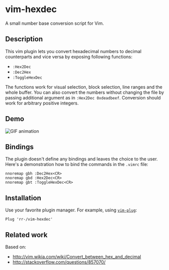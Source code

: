 # vim-hexdec

A small number base conversion script for Vim.

## Description

This vim plugin lets you convert hexadecimal numbers to decimal counterparts
and vice versa by exposing following functions:

- `:Hex2Dec`
- `:Dec2Hex`
- `:ToggleHexDec`

The functions work for visual selection, block selection, line ranges and the
whole buffer. You can also convert the numbers without changing the file by
passing additional argument as in `:Hex2Dec 0xdeadbeef`. Conversion should work
for arbitrary positive integers.

## Demo

![GIF animation](https://cloud.githubusercontent.com/assets/1045476/15802614/490d8b4e-2ab8-11e6-9129-f234398967c3.gif)

## Bindings

The plugin doesn't define any bindings and leaves the choice to the user.
Here's a demonstration how to bind the commands in the `.vimrc` file:

    nnoremap gbh :Dec2Hex<CR>
    nnoremap gbd :Hex2Dec<CR>
    nnoremap gbt :ToggleHexDec<CR>

## Installation

Use your favorite plugin manager. For example, using
[`vim-plug`](https://github.com/junegunn/vim-plug):

    Plug 'rr-/vim-hexdec'

## Related work

Based on:

- http://vim.wikia.com/wiki/Convert_between_hex_and_decimal
- http://stackoverflow.com/questions/857070/

